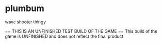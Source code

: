 # plumbum
wave shooter thingy

== THIS IS AN UNFINISHED TEST BUILD OF THE GAME ==
This build of the game is UNFINISHED and does not reflect the final product.

